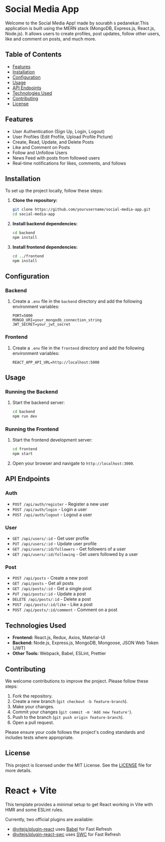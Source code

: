 # Social Media App

Welcome to the Social Media App! made by sourabh s pedanekar.This application is built using the MERN stack (MongoDB, Express.js, React.js, Node.js). It allows users to create profiles, post updates, follow other users, like and comment on posts, and much more.

## Table of Contents

- [Features](#features)
- [Installation](#installation)
- [Configuration](#configuration)
- [Usage](#usage)
- [API Endpoints](#api-endpoints)
- [Technologies Used](#technologies-used)
- [Contributing](#contributing)
- [License](#license)

## Features

- User Authentication (Sign Up, Login, Logout)
- User Profiles (Edit Profile, Upload Profile Picture)
- Create, Read, Update, and Delete Posts
- Like and Comment on Posts
- Follow and Unfollow Users
- News Feed with posts from followed users
- Real-time notifications for likes, comments, and follows

## Installation

To set up the project locally, follow these steps:

1. **Clone the repository:**

   ```sh
   git clone https://github.com/yourusername/social-media-app.git
   cd social-media-app
   ```

2. **Install backend dependencies:**

   ```sh
   cd backend
   npm install
   ```

3. **Install frontend dependencies:**

   ```sh
   cd ../frontend
   npm install
   ```

## Configuration

### Backend

1. Create a `.env` file in the `backend` directory and add the following environment variables:

   ```env
   PORT=5000
   MONGO_URI=your_mongodb_connection_string
   JWT_SECRET=your_jwt_secret
   ```

### Frontend

1. Create a `.env` file in the `frontend` directory and add the following environment variables:

   ```env
   REACT_APP_API_URL=http://localhost:5000
   ```

## Usage

### Running the Backend

1. Start the backend server:

   ```sh
   cd backend
   npm run dev
   ```

### Running the Frontend

1. Start the frontend development server:

   ```sh
   cd frontend
   npm start
   ```

2. Open your browser and navigate to `http://localhost:3000`.

## API Endpoints

### Auth

- `POST /api/auth/register` - Register a new user
- `POST /api/auth/login` - Login a user
- `POST /api/auth/logout` - Logout a user

### User

- `GET /api/users/:id` - Get user profile
- `PUT /api/users/:id` - Update user profile
- `GET /api/users/:id/followers` - Get followers of a user
- `GET /api/users/:id/following` - Get users followed by a user

### Post

- `POST /api/posts` - Create a new post
- `GET /api/posts` - Get all posts
- `GET /api/posts/:id` - Get a single post
- `PUT /api/posts/:id` - Update a post
- `DELETE /api/posts/:id` - Delete a post
- `POST /api/posts/:id/like` - Like a post
- `POST /api/posts/:id/comment` - Comment on a post

## Technologies Used

- **Frontend:** React.js, Redux, Axios, Material-UI
- **Backend:** Node.js, Express.js, MongoDB, Mongoose, JSON Web Token (JWT)
- **Other Tools:** Webpack, Babel, ESLint, Prettier

## Contributing

We welcome contributions to improve the project. Please follow these steps:

1. Fork the repository.
2. Create a new branch (`git checkout -b feature-branch`).
3. Make your changes.
4. Commit your changes (`git commit -m 'Add new feature'`).
5. Push to the branch (`git push origin feature-branch`).
6. Open a pull request.

Please ensure your code follows the project's coding standards and includes tests where appropriate.

## License

This project is licensed under the MIT License. See the [LICENSE](LICENSE) file for more details.

# React + Vite

This template provides a minimal setup to get React working in Vite with HMR and some ESLint rules.

Currently, two official plugins are available:

- [@vitejs/plugin-react](https://github.com/vitejs/vite-plugin-react/blob/main/packages/plugin-react/README.md) uses [Babel](https://babeljs.io/) for Fast Refresh
- [@vitejs/plugin-react-swc](https://github.com/vitejs/vite-plugin-react-swc) uses [SWC](https://swc.rs/) for Fast Refresh
